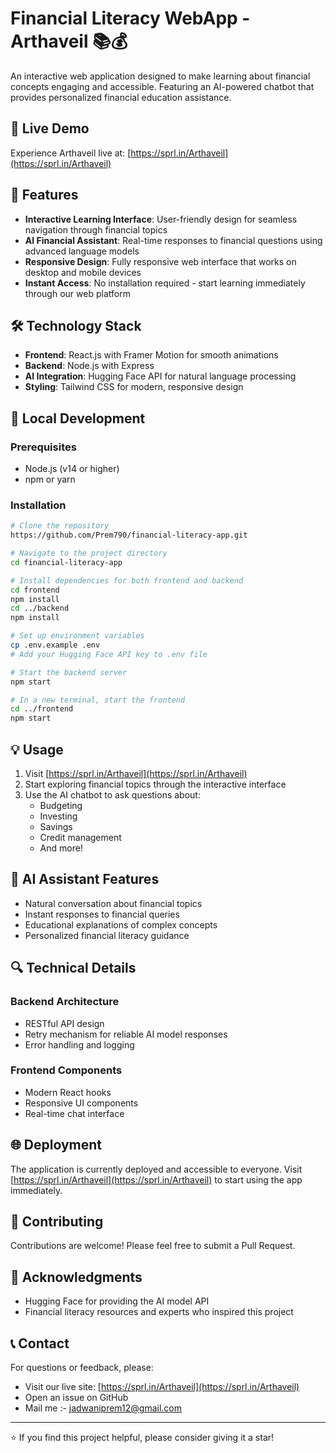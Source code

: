 # Financial Literacy WebApp - Arthaveil 📚💰

An interactive web application designed to make learning about financial concepts engaging and accessible. Featuring an AI-powered chatbot that provides personalized financial education assistance.

## 🔗 Live Demo

Experience Arthaveil live at: [https://sprl.in/Arthaveil](https://sprl.in/Arthaveil)

## 🌟 Features

- **Interactive Learning Interface**: User-friendly design for seamless navigation through financial topics
- **AI Financial Assistant**: Real-time responses to financial questions using advanced language models
- **Responsive Design**: Fully responsive web interface that works on desktop and mobile devices
- **Instant Access**: No installation required - start learning immediately through our web platform

## 🛠️ Technology Stack

- **Frontend**: React.js with Framer Motion for smooth animations
- **Backend**: Node.js with Express
- **AI Integration**: Hugging Face API for natural language processing
- **Styling**: Tailwind CSS for modern, responsive design

## 🚀 Local Development

### Prerequisites
- Node.js (v14 or higher)
- npm or yarn

### Installation

```bash
# Clone the repository
https://github.com/Prem790/financial-literacy-app.git

# Navigate to the project directory
cd financial-literacy-app

# Install dependencies for both frontend and backend
cd frontend
npm install
cd ../backend
npm install

# Set up environment variables
cp .env.example .env
# Add your Hugging Face API key to .env file

# Start the backend server
npm start

# In a new terminal, start the frontend
cd ../frontend
npm start
```

## 💡 Usage

1. Visit [https://sprl.in/Arthaveil](https://sprl.in/Arthaveil)
2. Start exploring financial topics through the interactive interface
3. Use the AI chatbot to ask questions about:
   - Budgeting
   - Investing
   - Savings
   - Credit management
   - And more!

## 🤖 AI Assistant Features

- Natural conversation about financial topics
- Instant responses to financial queries
- Educational explanations of complex concepts
- Personalized financial literacy guidance

## 🔍 Technical Details

### Backend Architecture
- RESTful API design
- Retry mechanism for reliable AI model responses
- Error handling and logging

### Frontend Components
- Modern React hooks
- Responsive UI components
- Real-time chat interface

## 🌐 Deployment

The application is currently deployed and accessible to everyone. Visit [https://sprl.in/Arthaveil](https://sprl.in/Arthaveil) to start using the app immediately.

## 🤝 Contributing

Contributions are welcome! Please feel free to submit a Pull Request.


## 👥 Acknowledgments

- Hugging Face for providing the AI model API
- Financial literacy resources and experts who inspired this project

## 📞 Contact

For questions or feedback, please:
- Visit our live site: [https://sprl.in/Arthaveil](https://sprl.in/Arthaveil)
- Open an issue on GitHub
- Mail me :- jadwaniprem12@gmail.com

---

⭐ If you find this project helpful, please consider giving it a star!
